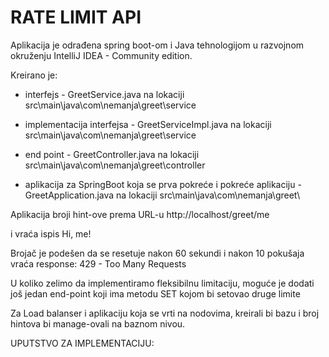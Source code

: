 # RATE LIMIT API

Aplikacija je odrađena spring boot-om i Java tehnologijom u razvojnom okruženju IntelliJ IDEA - Community edition.

Kreirano je:

- interfejs - GreetService.java na lokaciji src\main\java\com\nemanja\greet\service

- implementacija interfejsa - GreetServiceImpl.java na lokaciji src\main\java\com\nemanja\greet\service

- end point - GreetController.java na lokaciji src\main\java\com\nemanja\greet\controller

- aplikacija za SpringBoot koja se prva pokreće i pokreće aplikaciju - GreetApplication.java na lokaciji src\main\java\com\nemanja\greet\


Aplikacija broji hint-ove prema URL-u http://localhost/greet/me

i vraća ispis Hi, me!

Brojač je podešen da se resetuje nakon 60 sekundi i nakon 10 pokušaja vraća response:
429 - Too Many Requests

U koliko zelimo da implementiramo fleksibilnu limitaciju, moguće je dodati još jedan end-point koji ima metodu SET
kojom bi setovao druge limite

Za Load balanser i aplikaciju koja se vrti na nodovima, kreirali bi bazu i broj hintova bi manage-ovali na baznom nivou.


UPUTSTVO ZA IMPLEMENTACIJU:
